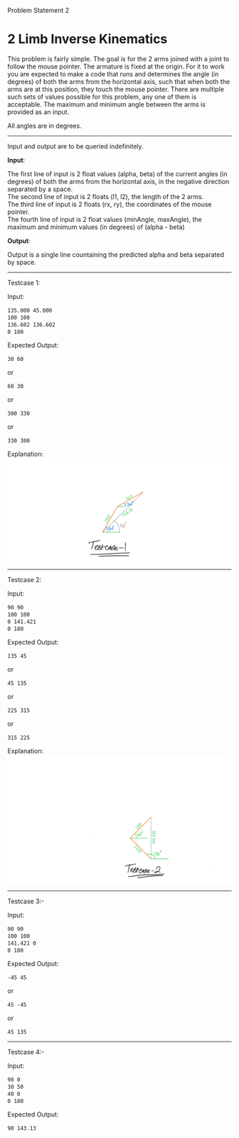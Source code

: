 Problem Statement 2

# 2 Limb Inverse Kinematics

This problem is fairly simple. The goal is for the 2 arms joined with a joint to follow the mouse pointer. The armature is fixed at the origin. For it to work you are expected to make a code that runs and determines the angle (in degrees) of both the arms from the horizontal axis, such that when both the arms are at this position, they touch the mouse pointer. There are multiple such sets of values possible for this problem, any one of them is acceptable. The maximum and minimum angle between the arms is provided as an input.

All angles are in degrees.

----
Input and output are to be queried indefinitely.

**Input**:

The first line of input is 2 float values (alpha, beta) of the current angles (in degrees) of both the arms from the horizontal axis, in the negative direction separated by a space. \
The second line of input is 2 floats (l1, l2), the length of the 2 arms. \
The third line of input is 2 floats (rx, ry), the coordinates of the mouse pointer. \
The fourth line of input is 2 float values (minAngle, maxAngle), the maximum and minimum values (in degrees) of (alpha - beta)


**Output**:

Output is a single line countaining the predicted alpha and beta separated by space.

---------------------

Testcase 1:

Input:
```
135.000 45.000
100 100
136.602 136.602
0 180
```

Expected Output:
```
30 60
```
or
```
60 30
```
or
```
300 330
```
or
```
330 300
```

Explanation: \
![image info](./img1.png)

---------------------

Testcase 2:

Input:
```
90 90
100 100
0 141.421
0 180
```

Expected Output:
```
135 45
```
or 
```
45 135
```
or
```
225 315
```
or 
```
315 225
```

Explanation: \
![image info](./img2.png)


---------------------

Testcase 3:-

Input:
```
90 90
100 100
141.421 0
0 180
```
Expected Output:
```
-45 45
```
or
```
45 -45
```
or 
```
45 135
```

---------------------

Testcase 4:-

Input:
```
90 0
30 50
40 0
0 180
```
Expected Output:
```
90 143.13
```

